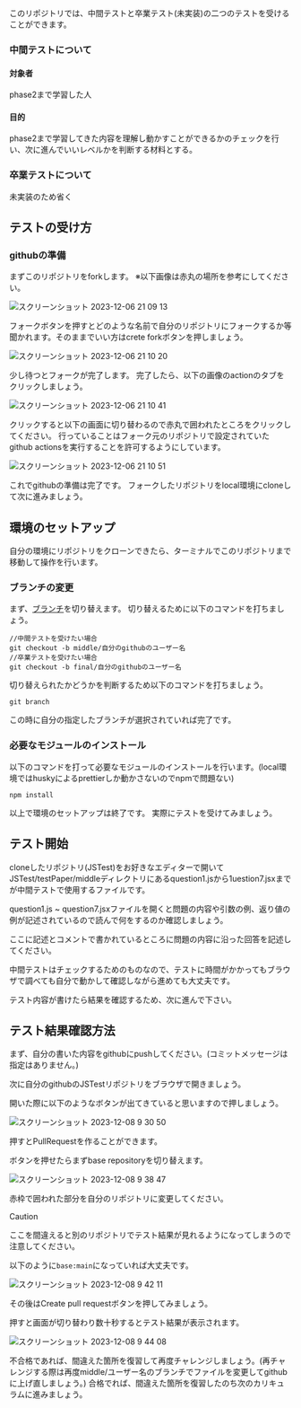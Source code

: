 このリポジトリでは、中間テストと卒業テスト(未実装)の二つのテストを受けることができます。

### 中間テストについて

#### 対象者
  phase2まで学習した人

#### 目的
  phase2まで学習してきた内容を理解し動かすことができるかのチェックを行い、次に進んでいいレベルかを判断する材料とする。

### 卒業テストについて
未実装のため省く

## テストの受け方

### githubの準備
まずこのリポジトリをforkします。
※以下画像は赤丸の場所を参考にしてください。

![スクリーンショット 2023-12-06 21 09 13](https://github.com/codevillagejp/JSTest/assets/70260848/2b8432ce-1852-469d-9d4b-02bd2f613a64)

フォークボタンを押すとどのような名前で自分のリポジトリにフォークするか等聞かれます。そのままでいい方はcrete forkボタンを押しましょう。

![スクリーンショット 2023-12-06 21 10 20](https://github.com/codevillagejp/JSTest/assets/70260848/589fcb34-d6be-46d7-bf3c-e56d06b5dc9b)

少し待つとフォークが完了します。
完了したら、以下の画像のactionのタブをクリックしましょう。

![スクリーンショット 2023-12-06 21 10 41](https://github.com/codevillagejp/JSTest/assets/70260848/9ced78be-10bd-46be-985c-3c1f54d483a7)

クリックすると以下の画面に切り替わるので赤丸で囲われたところをクリックしてください。
行っていることはフォーク元のリポジトリで設定されていたgithub actionsを実行することを許可するようにしています。

![スクリーンショット 2023-12-06 21 10 51](https://github.com/codevillagejp/JSTest/assets/70260848/e53c00f9-a34e-43bf-a456-13389155a61f)

これでgithubの準備は完了です。
フォークしたリポジトリをlocal環境にcloneして次に進みましょう。

## 環境のセットアップ
自分の環境にリポジトリをクローンできたら、ターミナルでこのリポジトリまで移動して操作を行います。

### ブランチの変更
まず、[ブランチ](https://backlog.com/ja/git-tutorial/stepup/01/)を切り替えます。
切り替えるために以下のコマンドを打ちましょう。

```
//中間テストを受けたい場合
git checkout -b middle/自分のgithubのユーザー名
//卒業テストを受けたい場合
git checkout -b final/自分のgithubのユーザー名
```

切り替えられたかどうかを判断するため以下のコマンドを打ちましょう。

```
git branch
```

この時に自分の指定したブランチが選択されていれば完了です。

### 必要なモジュールのインストール

以下のコマンドを打って必要なモジュールのインストールを行います。(local環境ではhuskyによるprettierしか動かさないのでnpmで問題ない)

```
npm install
```

以上で環境のセットアップは終了です。
実際にテストを受けてみましょう。

## テスト開始
cloneしたリポジトリ(JSTest)をお好きなエディターで開いてJSTest/testPaper/middleディレクトリにあるquestion1.jsから1uestion7.jsxまでが中間テストで使用するファイルです。

question1.js ~ question7.jsxファイルを開くと問題の内容や引数の例、返り値の例が記述されているので読んで何をするのか確認しましょう。

ここに記述とコメントで書かれているところに問題の内容に沿った回答を記述してください。

中間テストはチェックするためのものなので、テストに時間がかかってもブラウザで調べても自分で動かして確認しながら進めても大丈夫です。

テスト内容が書けたら結果を確認するため、次に進んで下さい。

## テスト結果確認方法

まず、自分の書いた内容をgithubにpushしてください。(コミットメッセージは指定はありません。)

次に自分のgithubのJSTestリポジトリをブラウザで開きましょう。

開いた際に以下のようなボタンが出てきていると思いますので押しましょう。

![スクリーンショット 2023-12-08 9 30 50](https://github.com/codevillagejp/JSTest/assets/70260848/a4fb5e11-1c7d-4cdb-a631-41e0701f1ef2)

押すとPullRequestを作ることができます。

ボタンを押せたらまずbase repositoryを切り替えます。

![スクリーンショット 2023-12-08 9 38 47](https://github.com/codevillagejp/JSTest/assets/70260848/45638e28-4822-4311-af0d-a788a3ada76d)

赤枠で囲われた部分を自分のリポジトリに変更してください。

> [!CAUTION]
> ここを間違えると別のリポジトリでテスト結果が見れるようになってしまうので注意してください。

以下のように`base:main`になっていれば大丈夫です。

![スクリーンショット 2023-12-08 9 42 11](https://github.com/codevillagejp/JSTest/assets/70260848/120554d1-f031-4101-b03f-1a872c41c6a0)

その後はCreate pull requestボタンを押してみましょう。


押すと画面が切り替わり数十秒するとテスト結果が表示されます。

![スクリーンショット 2023-12-08 9 44 08](https://github.com/codevillagejp/JSTest/assets/70260848/b6a30403-9bfc-445c-b1a0-4b9c4fac632e)

不合格であれば、間違えた箇所を復習して再度チャレンジしましょう。(再チャレンジする際は再度middle/ユーザー名のブランチでファイルを変更してgithubに上げ直しましょう。)
合格でれば、間違えた箇所を復習したのち次のカリキュラムに進みましょう。

